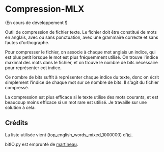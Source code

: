 # Compression-MLX

(En cours de développement !)

Outil de compression de fichier texte. Le fichier doit être constitué de mots en anglais, avec ou sans ponctuation, avec une grammaire correcte et sans fautes d'orthographe.

Pour compresser le fichier, on associe à chaque mot anglais un indice, qui est plus petit lorsque le mot est plus fréquemment utilisé. On trouve l'indice maximal des mots dans le fichier, et on trouve le nombre de bits nécessaire pour représenter cet indice.

Ce nombre de bits suffit à représenter chaque indice du texte, donc on écrit simplement l'indice de chaque mot sur ce nombre de bits. Il s'agit du fichier compressé.

La compression est plus efficace si le texte utilise des mots courants, et est beaucoup moins efficace si un mot rare est utilisé. Je travaille sur une solution à cela.

## Crédits

La liste utilisée vient (top_english_words_mixed_1000000) d'[ici](https://github.com/david47k/top-english-wordlists).

bitIO.py est emprunté de [martineau](https://stackoverflow.com/users/355230/martineau).
